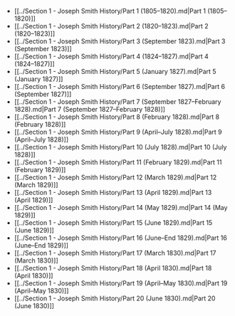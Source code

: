 - [[../Section 1 - Joseph Smith History/Part 1 (1805–1820).md|Part 1 (1805–1820)]]
- [[../Section 1 - Joseph Smith History/Part 2 (1820–1823).md|Part 2 (1820–1823)]]
- [[../Section 1 - Joseph Smith History/Part 3 (September 1823).md|Part 3 (September 1823)]]
- [[../Section 1 - Joseph Smith History/Part 4 (1824–1827).md|Part 4 (1824–1827)]]
- [[../Section 1 - Joseph Smith History/Part 5 (January 1827).md|Part 5 (January 1827)]]
- [[../Section 1 - Joseph Smith History/Part 6 (September 1827).md|Part 6 (September 1827)]]
- [[../Section 1 - Joseph Smith History/Part 7 (September 1827–February 1828).md|Part 7 (September 1827–February 1828)]]
- [[../Section 1 - Joseph Smith History/Part 8 (February 1828).md|Part 8 (February 1828)]]
- [[../Section 1 - Joseph Smith History/Part 9 (April–July 1828).md|Part 9 (April–July 1828)]]
- [[../Section 1 - Joseph Smith History/Part 10 (July 1828).md|Part 10 (July 1828)]]
- [[../Section 1 - Joseph Smith History/Part 11 (February 1829).md|Part 11 (February 1829)]]
- [[../Section 1 - Joseph Smith History/Part 12 (March 1829).md|Part 12 (March 1829)]]
- [[../Section 1 - Joseph Smith History/Part 13 (April 1829).md|Part 13 (April 1829)]]
- [[../Section 1 - Joseph Smith History/Part 14 (May 1829).md|Part 14 (May 1829)]]
- [[../Section 1 - Joseph Smith History/Part 15 (June 1829).md|Part 15 (June 1829)]]
- [[../Section 1 - Joseph Smith History/Part 16 (June–End 1829).md|Part 16 (June–End 1829)]]
- [[../Section 1 - Joseph Smith History/Part 17 (March 1830).md|Part 17 (March 1830)]]
- [[../Section 1 - Joseph Smith History/Part 18 (April 1830).md|Part 18 (April 1830)]]
- [[../Section 1 - Joseph Smith History/Part 19 (April–May 1830).md|Part 19 (April–May 1830)]]
- [[../Section 1 - Joseph Smith History/Part 20 (June 1830).md|Part 20 (June 1830)]]